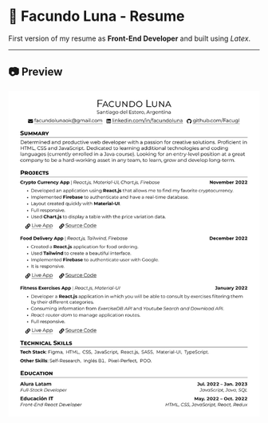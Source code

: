 # 📄 Facundo Luna - Resume

First version of my resume as **Front-End Developer** and built using _Latex_.

---

## 📷 Preview

![Resume previwe](./FacundoLuna_FrontEnd-Developer_CV.png)
